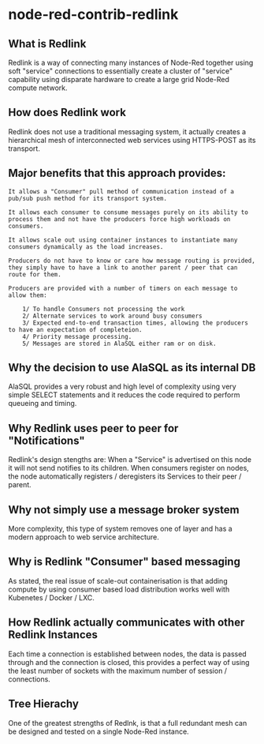 # node-red-contrib-redlink

## What is Redlink

Redlink is a way of connecting many instances of Node-Red together using soft "service" connections to essentially create a cluster of "service" capability using disparate hardware to create a large grid Node-Red compute network.

## How does Redlink work

Redlink does not use a traditional messaging system, it actually creates a hierarchical mesh of interconnected web services using HTTPS-POST as its transport.

## Major benefits that this approach provides:

	It allows a "Consumer" pull method of communication instead of a pub/sub push method for its transport system.

	It allows each consumer to consume messages purely on its ability to process them and not have the producers force high workloads on consumers.

	It allows scale out using container instances to instantiate many consumers dynamically as the load increases.

	Producers do not have to know or care how message routing is provided, they simply have to have a link to another parent / peer that can route for them.

	Producers are provided with a number of timers on each message to allow them:

		1/ To handle Consumers not processing the work
		2/ Alternate services to work around busy consumers
		3/ Expected end-to-end transaction times, allowing the producers to have an expectation of completeion.
		4/ Priority message processing.
		5/ Messages are stored in AlaSQL either ram or on disk.


## Why the decision to use AlaSQL as its internal DB

AlaSQL provides a very robust and high level of complexity using very simple SELECT statements and it reduces the code required to perform queueing and timing.

## Why Redlink uses peer to peer for "Notifications"

Redlink's design stengths are:
When a "Service" is advertised on this node it will not send notifies to its children.
When consumers register on nodes, the node automatically registers / deregisters its Services to their peer / parent. 

## Why not simply use a message broker system 

More complexity, this type of system removes one of layer and has a modern approach to web service architecture.

## Why is Redlink "Consumer" based messaging

As stated, the real issue of scale-out containerisation is that adding compute by using consumer based load distribution works well with Kubenetes / Docker / LXC.

## How Redlink actually communicates with other Redlink Instances

Each time a connection is established between nodes, the data is passed through and the connection is closed, this provides a perfect way of using the least number of sockets with the maximum number of session / connections.

## Tree Hierachy

One of the greatest strengths of Redlnk, is that a full redundant mesh can be designed and tested on a single Node-Red instance.

